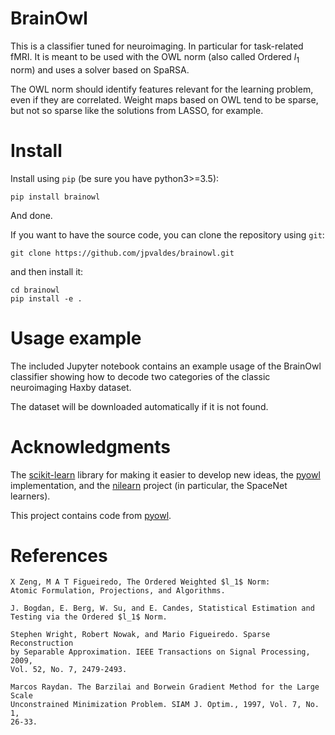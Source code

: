 # BrainOwl

This is a classifier tuned for neuroimaging. In particular for task-related
fMRI. It is meant to be used with the OWL norm (also called Ordered $l_1$ norm)
and uses a solver based on SpaRSA.

The OWL norm should identify features relevant for the learning problem, even if
they are correlated. Weight maps based on OWL tend to be sparse, but not so
sparse like the solutions from LASSO, for example.

# Install

Install using `pip` (be sure you have python3>=3.5):

``` {.bash}
pip install brainowl
```

And done.

If you want to have the source code, you can clone the repository using `git`:

``` {.bash}
git clone https://github.com/jpvaldes/brainowl.git
```

and then install it:

``` {.bash}
cd brainowl
pip install -e .
```

# Usage example

The included Jupyter notebook contains an example usage of the BrainOwl
classifier showing how to decode two categories of the classic neuroimaging
Haxby dataset.

The dataset will be downloaded automatically if it is not found.

# Acknowledgments

The [scikit-learn](https://scikit-learn.org) library for making it easier to
develop new ideas, the [pyowl](https://https://github.com/vene/pyowl)
implementation, and the [nilearn](https://nilearn.github.io) project (in
particular, the SpaceNet learners).

This project contains code from [pyowl](https://https://github.com/vene/pyowl).

# References

    X Zeng, M A T Figueiredo, The Ordered Weighted $l_1$ Norm:
    Atomic Formulation, Projections, and Algorithms.

    J. Bogdan, E. Berg, W. Su, and E. Candes, Statistical Estimation and
    Testing via the Ordered $l_1$ Norm.

    Stephen Wright, Robert Nowak, and Mario Figueiredo. Sparse Reconstruction
    by Separable Approximation. IEEE Transactions on Signal Processing, 2009,
    Vol. 52, No. 7, 2479-2493.

    Marcos Raydan. The Barzilai and Borwein Gradient Method for the Large Scale
    Unconstrained Minimization Problem. SIAM J. Optim., 1997, Vol. 7, No. 1,
    26-33.

